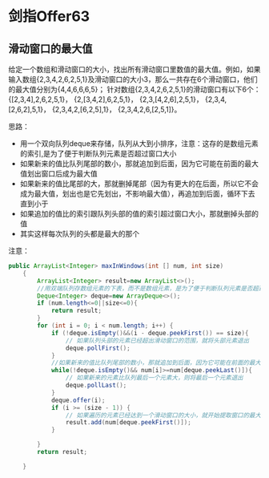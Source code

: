 # 剑指Offer63
## 滑动窗口的最大值
给定一个数组和滑动窗口的大小，找出所有滑动窗口里数值的最大值。例如，如果输入数组{2,3,4,2,6,2,5,1}及滑动窗口的大小3，那么一共存在6个滑动窗口，他们的最大值分别为{4,4,6,6,6,5}； 针对数组{2,3,4,2,6,2,5,1}的滑动窗口有以下6个： {[2,3,4],2,6,2,5,1}， {2,[3,4,2],6,2,5,1}， {2,3,[4,2,6],2,5,1}， {2,3,4,[2,6,2],5,1}， {2,3,4,2,[6,2,5],1}， {2,3,4,2,6,[2,5,1]}。

思路：

* 用一个双向队列deque来存储，队列从大到小排序，注意：这存的是数组元素的索引,是为了便于判断队列元素是否超过窗口大小
* 如果新来的值比队列尾部的数小，那就追加到后面，因为它可能在前面的最大值划出窗口后成为最大值
* 如果新来的值比尾部的大，那就删掉尾部（因为有更大的在后面，所以它不会成为最大值，划出也是它先划出，不影响最大值），再追加到后面，循环下去直到小于
* 如果追加的值比的索引跟队列头部的值的索引超过窗口大小，那就删掉头部的值
* 其实这样每次队列的头都是最大的那个


注意：

```java
public ArrayList<Integer> maxInWindows(int [] num, int size)
    {
        ArrayList<Integer> result=new ArrayList<>();
        //用双端队列存数组元素的下表，而不是数组元素，是为了便于判断队列元素是否超过窗口大小
        Deque<Integer> deque=new ArrayDeque<>();
        if (num.length<=0||size<=0){
            return result;
        }
        for (int i = 0; i < num.length; i++) {
            if (!deque.isEmpty()&&(i - deque.peekFirst()) == size){
                // 如果队列头部的元素已经超出滑动窗口的范围，就将头部元素退出
                deque.pollFirst();
            }
            //如果新来的值比队列尾部的数小，那就追加到后面，因为它可能在前面的最大值划出窗口后成为最大值
            while(!deque.isEmpty()&& num[i]>=num[deque.peekLast()]){
                // 如果新来的元素比队列最后一个元素大，则将最后一个元素退出
                deque.pollLast();
            }
            deque.offer(i);
            if (i >= (size - 1)) {
                // 如果遍历的元素已经达到一个滑动窗口的大小，就开始提取窗口的最大值了
                result.add(num[deque.peekFirst()]);
            }

        }
        return result;

    }

```
